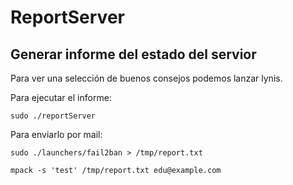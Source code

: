 # ReportServer

## Generar informe del estado del servior

Para ver una selección de buenos consejos podemos lanzar lynis.

Para ejecutar el informe:

`sudo ./reportServer`

Para enviarlo por mail:

`sudo ./launchers/fail2ban > /tmp/report.txt`

`mpack -s 'test' /tmp/report.txt edu@example.com`

